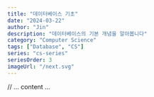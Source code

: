 ```yaml
---
title: "데이터베이스 기초"
date: "2024-03-22"
author: "Jin"
description: "데이터베이스의 기본 개념을 알아봅니다"
category: "Computer Science"
tags: ["Database", "CS"]
series: "cs-series"
seriesOrder: 3
imageUrl: "/next.svg"
---
```


// ... content ... 